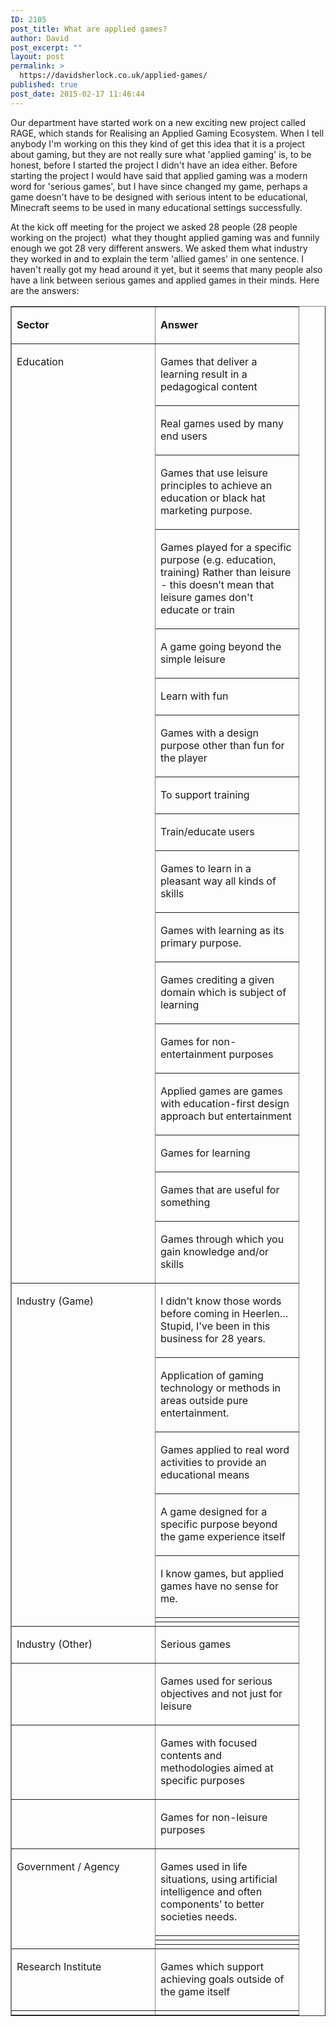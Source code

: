 ```yaml
---
ID: 2105
post_title: What are applied games?
author: David
post_excerpt: ""
layout: post
permalink: >
  https://davidsherlock.co.uk/applied-games/
published: true
post_date: 2015-02-17 11:46:44
---
```

Our department have started work on a new exciting new project called RAGE, which stands for Realising an Applied Gaming Ecosystem. When I tell anybody I'm working on this they kind of get this idea that it is a project about gaming, but they are not really sure what 'applied gaming' is, to be honest, before I started the project I didn't have an idea either. Before starting the project I would have said that applied gaming was a modern word for 'serious games', but I have since changed my game, perhaps a game doesn't have to be designed with serious intent to be educational, Minecraft seems to be used in many educational settings successfully.

At the kick off meeting for the project we asked 28 people (28 people working on the project)  what they thought applied gaming was and funnily enough we got 28 very different answers. We asked them what industry they worked in and to explain the term 'allied games' in one sentence. I haven't really got my head around it yet, but it seems that many people also have a link between serious games and applied games in their minds. Here are the answers:

<table border="1" cellpadding="0" cellspacing="0">
    <tbody>
        <tr>
            <td valign="top" width="213">
                <p>
                    <strong>Sector</strong>
                </p>
            </td>
            <td valign="top" width="213">
                <p>
                    <strong>Answer</strong>
                </p>
            </td>
        </tr>
        <tr>
            <td rowspan="17" valign="top" width="213">
                <p>
                    Education
                </p>
            </td>
            <td valign="top" width="213">
                <p>
                    Games that deliver a learning result in a pedagogical content
                </p>
            </td>
        </tr>
        <tr>
            <td valign="top" width="213">
                <p>
                    Real games used by many end users
                </p>
            </td>
        </tr>
        <tr>
            <td valign="top" width="213">
                <p>
                    Games that use leisure principles to achieve an education or black hat marketing purpose.
                </p>
            </td>
        </tr>
        <tr>
            <td valign="top" width="213">
                <p>
                    Games played for a specific purpose (e.g. education, training) Rather than leisure - this doesn’t mean that leisure games don't educate or
                    train
                </p>
            </td>
        </tr>
        <tr>
            <td valign="top" width="213">
                <p>
                    A game going beyond the simple leisure
                </p>
            </td>
        </tr>
        <tr>
            <td valign="top" width="213">
                <p>
                    Learn with fun
                </p>
            </td>
        </tr>
        <tr>
            <td valign="top" width="213">
                <p>
                    Games with a design purpose other than fun for the player
                </p>
            </td>
        </tr>
        <tr>
            <td valign="top" width="213">
                <p>
                    To support training
                </p>
            </td>
        </tr>
        <tr>
            <td valign="top" width="213">
                <p>
                    Train/educate users
                </p>
            </td>
        </tr>
        <tr>
            <td valign="top" width="213">
                <p>
                    Games to learn in a pleasant way all kinds of skills
                </p>
            </td>
        </tr>
        <tr>
            <td valign="top" width="213">
                <p>
                    Games with learning as its primary purpose.
                </p>
            </td>
        </tr>
        <tr>
            <td valign="top" width="213">
                <p>
                    Games crediting a given domain which is subject of learning
                </p>
            </td>
        </tr>
        <tr>
            <td valign="top" width="213">
                <p>
                    Games for non-entertainment purposes
                </p>
            </td>
        </tr>
        <tr>
            <td valign="top" width="213">
                <p>
                    Applied games are games with education-first design approach but entertainment
                </p>
            </td>
        </tr>
        <tr>
            <td valign="top" width="213">
                <p>
                    Games for learning
                </p>
            </td>
        </tr>
        <tr>
            <td valign="top" width="213">
                <p>
                    Games that are useful for something
                </p>
            </td>
        </tr>
        <tr>
            <td valign="top" width="213">
                <p>
                    Games through which you gain knowledge and/or skills
                </p>
            </td>
        </tr>
        <tr>
            <td rowspan="7" valign="top" width="213">
                <p>
                    Industry (Game)
                </p>
            </td>
            <td valign="top" width="213">
                <p>
                    I didn't know those words before coming in Heerlen… Stupid, I've been in this business for 28 years.
                </p>
            </td>
        </tr>
        <tr>
            <td valign="top" width="213">
                <p>
                    Application of gaming technology or methods in areas outside pure entertainment.
                </p>
            </td>
        </tr>
        <tr>
            <td valign="top" width="213">
                <p>
                    Games applied to real word activities to provide an educational means
                </p>
            </td>
        </tr>
        <tr>
            <td valign="top" width="213">
                <p>
                    A game designed for a specific purpose beyond the game experience itself
                </p>
            </td>
        </tr>
        <tr>
            <td valign="top" width="213">
                <p>
                    I know games, but applied games have no sense for me.
                </p>
            </td>
        </tr>
        <tr>
            <td valign="top" width="213">
            </td>
        </tr>
        <tr>
            <td valign="top" width="213">
            </td>
        </tr>
        <tr>
            <td valign="top" width="213">
                <p>
                    Industry (Other)
                </p>
            </td>
            <td valign="top" width="213">
                <p>
                    Serious games
                </p>
            </td>
        </tr>
        <tr>
            <td valign="top" width="213">
            </td>
            <td valign="top" width="213">
                <p>
                    Games used for serious objectives and not just for leisure
                </p>
            </td>
        </tr>
        <tr>
            <td valign="top" width="213">
            </td>
            <td valign="top" width="213">
                <p>
                    Games with focused contents and methodologies aimed at specific purposes
                </p>
            </td>
        </tr>
        <tr>
            <td valign="top" width="213">
            </td>
            <td valign="top" width="213">
                <p>
                    Games for non-leisure purposes
                </p>
            </td>
        </tr>
        <tr>
            <td rowspan="4" valign="top" width="213">
                <p>
                    Government / Agency
                </p>
            </td>
            <td valign="top" width="213">
                <p>
                    Games used in life situations, using artificial intelligence and often components’ to better societies needs.
                </p>
            </td>
        </tr>
        <tr>
            <td valign="top" width="213">
            </td>
        </tr>
        <tr>
            <td valign="top" width="213">
            </td>
        </tr>
        <tr>
            <td valign="top" width="213">
            </td>
        </tr>
        <tr>
            <td valign="top" width="213">
                <p>
                    Research Institute
                </p>
            </td>
            <td valign="top" width="213">
                <p>
                    Games which support achieving goals outside of the game itself
                </p>
            </td>
        </tr>
        <tr>
            <td valign="top" width="213">
            </td>
            <td valign="top" width="213">
            </td>
        </tr>
    </tbody>
</table>